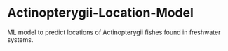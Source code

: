 # Actinopterygii-Location-Model
ML model to predict locations of Actinopterygii fishes found in freshwater systems.
